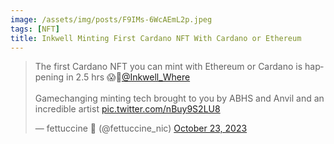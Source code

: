 ```yaml
---
image: /assets/img/posts/F9IMs-6WcAEmL2p.jpeg
tags: [NFT]
title: Inkwell Minting First Cardano NFT With Cardano or Ethereum
---
```


<blockquote class="twitter-tweet"><p lang="en" dir="ltr">The first Cardano NFT you can mint with Ethereum or Cardano is happening in 2.5 hrs 😱🚨<a href="https://twitter.com/Inkwell_Where?ref_src=twsrc%5Etfw">@Inkwell_Where</a> <br><br>Gamechanging minting tech brought to you by ABHS and Anvil and an incredible artist <a href="https://t.co/nBuy9S2LU8">pic.twitter.com/nBuy9S2LU8</a></p>&mdash; fettuccine 👼 (@fettuccine_nic) <a href="https://twitter.com/fettuccine_nic/status/1716448379218072033?ref_src=twsrc%5Etfw">October 23, 2023</a></blockquote> <script async src="https://platform.twitter.com/widgets.js" charset="utf-8"></script>
